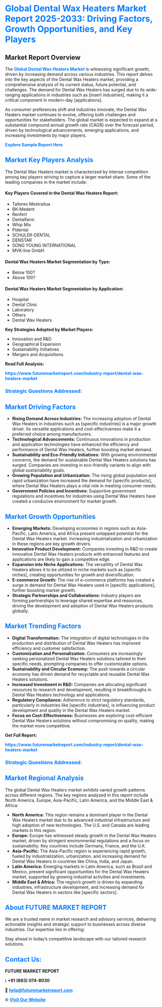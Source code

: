 <h1 style="color: #007BFF;">Global Dental Wax Heaters Market Report 2025-2033: Driving Factors, Growth Opportunities, and Key Players</h1>

<section id="overview">
<h2>Market Report Overview</h2>
<p>The <a href="https://www.futuremarketreport.com/industry-report/dental-wax-heaters-market" style="color: #007BFF; text-decoration: none;"><strong>Global Dental Wax Heaters Market</strong></a> is witnessing significant growth, driven by increasing demand across various industries. This report delves into the key aspects of the Dental Wax Heaters market, providing a comprehensive analysis of its current status, future potential, and challenges. The demand for Dental Wax Heaters has surged due to its wide-ranging applications in industries such as [insert industries], making it a critical component in modern-day [applications].</p>
<p>As consumer preferences shift and industries innovate, the Dental Wax Heaters market continues to evolve, offering both challenges and opportunities for stakeholders. The global market is expected to expand at a substantial compound annual growth rate (CAGR) over the forecast period, driven by technological advancements, emerging applications, and increasing investments by major players.</p>
</section>

<section id="overview">
<p><a href="https://www.futuremarketreport.com/request-sample/reportId=123523" style="color: #007BFF; text-decoration: none;"><strong>Explore Sample Report Here</strong></a></p>
</section>

<section id="key-players">
<h2 style="color: #007BFF;">Market Key Players Analysis</h2>
<p>The Dental Wax Heaters market is characterized by intense competition among key players striving to capture a larger market share. Some of the leading companies in the market include:</p>
<h4>Key Players Covered in the Dental Wax Heaters Report:</h4>
<ul><li>Talleres Mestraitua</li><li>BK-Medent</li><li>Renfert</li><li>Dentalfarm</li><li>Whip Mix</li><li>Pidental</li><li>SCHULER-DENTAL</li><li>DENSTAR</li><li>SONG YOUNG INTERNATIONAL</li><li>MVK-line GmbH</li></ul>
<h4>Dental Wax Heaters Market Segmentation by Type:</h4>
<ul><li>Below 100?</li><li>Above 100?</li></ul>

<h4>Dental Wax Heaters Market Segmentation by Application:</h4>
<ul><li>Hospital</li><li>Dental Clinic</li><li>Laboratory</li><li>Others</li><li>Dental Wax Heaters</li></ul>
<p><strong>Key Strategies Adopted by Market Players:</strong></p>
<ul>
<li>Innovation and R&D</li>
<li>Geographical Expansion</li>
<li>Sustainability Initiatives</li>
<li>Mergers and Acquisitions</li>
</ul>
</section>

<section>
<p><strong>Read Full Analysis: </strong></p><a href="https://www.futuremarketreport.com/industry-report/dental-wax-heaters-market" style="color: #007BFF; text-decoration: none;"><strong>https://www.futuremarketreport.com/industry-report/dental-wax-heaters-market</strong></a>
<h3 style="color: #007BFF;">Strategic Questions Addressed:</h3>
</section>

<section id="driving-factors">
<h2 style="color: #007BFF;">Market Driving Factors</h2>
<ul>
<li><strong>Rising Demand Across Industries:</strong> The increasing adoption of Dental Wax Heaters in industries such as [specific industries] is a major growth driver. Its versatile applications and cost-effectiveness make it a preferred choice among manufacturers.</li>
<li><strong>Technological Advancements:</strong> Continuous innovations in production and application technologies have enhanced the efficiency and performance of Dental Wax Heaters, further boosting market demand.</li>
<li><strong>Sustainability and Eco-Friendly Initiatives:</strong> With growing environmental concerns, the demand for sustainable Dental Wax Heaters solutions has surged. Companies are investing in eco-friendly variants to align with global sustainability goals.</li>
<li><strong>Growing Population and Urbanization:</strong> The rising global population and rapid urbanization have increased the demand for [specific products], where Dental Wax Heaters plays a vital role in meeting consumer needs.</li>
<li><strong>Government Policies and Incentives:</strong> Supportive government regulations and incentives for industries using Dental Wax Heaters have created a conducive environment for market growth.</li>
</ul>
</section>

<section id="growth-opportunities">
<h2 style="color: #007BFF;">Market Growth Opportunities</h2>
<ul>
<li><strong>Emerging Markets:</strong> Developing economies in regions such as Asia-Pacific, Latin America, and Africa present untapped potential for the Dental Wax Heaters market. Increasing industrialization and urbanization in these regions are key growth drivers.</li>
<li><strong>Innovative Product Development:</strong> Companies investing in R&D to create innovative Dental Wax Heaters products with enhanced features and applications are likely to gain a competitive edge.</li>
<li><strong>Expansion into Niche Applications:</strong> The versatility of Dental Wax Heaters allows it to be utilized in niche markets such as [specific niches], creating opportunities for growth and diversification.</li>
<li><strong>E-commerce Growth:</strong> The rise of e-commerce platforms has created a surge in demand for Dental Wax Heaters used in [specific applications], further boosting market growth.</li>
<li><strong>Strategic Partnerships and Collaborations:</strong> Industry players are forming partnerships to leverage shared expertise and resources, driving the development and adoption of Dental Wax Heaters products globally.</li>
</ul>
</section>

<section id="trending-factors">
<h2 style="color: #007BFF;">Market Trending Factors</h2>
<ul>
<li><strong>Digital Transformation:</strong> The integration of digital technologies in the production and distribution of Dental Wax Heaters has improved efficiency and customer satisfaction.</li>
<li><strong>Customization and Personalization:</strong> Consumers are increasingly seeking personalized Dental Wax Heaters solutions tailored to their specific needs, prompting companies to offer customizable options.</li>
<li><strong>Sustainability and Circular Economy:</strong> The push towards a circular economy has driven demand for recyclable and reusable Dental Wax Heaters solutions.</li>
<li><strong>Increased Investment in R&D:</strong> Companies are allocating significant resources to research and development, resulting in breakthroughs in Dental Wax Heaters technology and applications.</li>
<li><strong>Regulatory Compliance:</strong> Adherence to strict regulatory standards, particularly in industries like [specific industries], is influencing product development and quality in the Dental Wax Heaters market.</li>
<li><strong>Focus on Cost-Effectiveness:</strong> Businesses are exploring cost-efficient Dental Wax Heaters solutions without compromising on quality, making the market more competitive.</li>
</ul>
</section>

<section>
<p><strong>Get Full Report: </strong></p><a href="https://www.futuremarketreport.com/industry-report/dental-wax-heaters-market" style="color: #007BFF; text-decoration: none;"><strong>https://www.futuremarketreport.com/industry-report/dental-wax-heaters-market</strong></a>
<h3 style="color: #007BFF;">Strategic Questions Addressed:</h3>
</section>


<section id="regional-analysis">
<h2 style="color: #007BFF;">Market Regional Analysis</h2>
<p>The global Dental Wax Heaters market exhibits varied growth patterns across different regions. The key regions analyzed in this report include North America, Europe, Asia-Pacific, Latin America, and the Middle East & Africa:</p>
<ul>
<li><strong>North America:</strong> This region remains a dominant player in the Dental Wax Heaters market due to its advanced industrial infrastructure and high adoption of new technologies. The U.S. and Canada are leading markets in this region.</li>
<li><strong>Europe:</strong> Europe has witnessed steady growth in the Dental Wax Heaters market, driven by stringent environmental regulations and a focus on sustainability. Key countries include Germany, France, and the U.K.</li>
<li><strong>Asia-Pacific:</strong> The Asia-Pacific region is experiencing rapid growth, fueled by industrialization, urbanization, and increasing demand for Dental Wax Heaters in countries like China, India, and Japan.</li>
<li><strong>Latin America:</strong> Emerging markets in Latin America, such as Brazil and Mexico, present significant opportunities for the Dental Wax Heaters market, supported by growing industrial activities and investments.</li>
<li><strong>Middle East & Africa:</strong> The region’s growth is driven by expanding industries, infrastructure development, and increasing demand for Dental Wax Heaters in sectors like [specific sectors].</li>
</ul>
</section>

<footer>
<h2 style="color: #007BFF;">About FUTURE MARKET REPORT</h2>
<p>We are a trusted name in market research and advisory services, delivering actionable insights and strategic support to businesses across diverse industries. Our expertise lies in offering:</p>

<p>Stay ahead in today’s competitive landscape with our tailored research solutions.</p>

<h2 style="color: #007BFF;">Contact Us:</h2>
<p><strong>FUTURE MARKET REPORT</strong></p>
<p>📞 <strong>+91 (883) 074-8030</strong></p>
<p>📧 <strong><a href="mailto:help@futuremarketreport.com" style="color: #007BFF;">help@futuremarketreport.com</a></strong></p>
<p>🌐 <strong><a href="https://www.futuremarketreport.com/" style="color: #007BFF;">Visit Our Website</a></strong></p>
</footer>